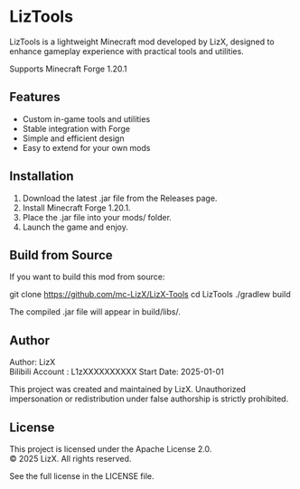 # LizTools

LizTools is a lightweight Minecraft mod developed by LizX, designed to enhance gameplay experience with practical tools and utilities.

Supports Minecraft Forge 1.20.1

## Features

- Custom in-game tools and utilities
- Stable integration with Forge
- Simple and efficient design
- Easy to extend for your own mods

## Installation

1. Download the latest .jar file from the Releases page.
2. Install Minecraft Forge 1.20.1.
3. Place the .jar file into your mods/ folder.
4. Launch the game and enjoy.

## Build from Source

If you want to build this mod from source:

git clone https://github.com/mc-LizX/LizX-Tools
cd LizTools
./gradlew build

The compiled .jar file will appear in build/libs/.

## Author

Author: LizX  
Bilibili Account : L1zXXXXXXXXXX
Start Date: 2025-01-01

This project was created and maintained by LizX. Unauthorized impersonation or redistribution under false authorship is strictly prohibited.

## License

This project is licensed under the Apache License 2.0.  
© 2025 LizX. All rights reserved.

See the full license in the LICENSE file.
